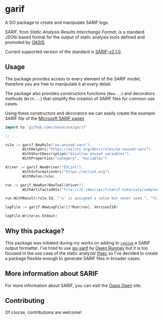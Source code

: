 # garif

A GO package to create and manipulate SARIF logs.

SARIF, from _Static Analysis Results Interchange Format_, is a standard JSON-based format for the output of static analysis tools defined and promoted by [OASIS](https://www.oasis-open.org/).

Current supported version of the standard is [SARIF-v2.1.0](https://docs.oasis-open.org/sarif/sarif/v2.1.0/csprd01/sarif-v2.1.0-csprd01.html
).

## Usage

The package provides access to every element of the SARIF model, therefore you are free to manipulate it at every detail.

The package also provides constructors functions (`New...`) and decorators methods (`With...`) that simplify the creation of SARIF files for common use cases.

Using these constructors and decorators we can easily create the example SARIF file of the [Microsoft SARIF pages](https://github.com/microsoft/sarif-tutorials/blob/master/docs/1-Introduction.md)


```go
import to `github.com/chavacava/garif`

// ...

rule := garif.NewRule("no-unused-vars").
		WithHelpUri("https://eslint.org/docs/rules/no-unused-vars").
		WithShortDescription("disallow unused variables").
		WithProperties("category", "Variables")

driver := garif.NewDriver("ESLint").
		WithInformationUri("https://eslint.org").
		WithRules(rule)

run := garif.NewRun(NewTool(driver)).
		WithArtifactsURIs("file:///C:/dev/sarif/sarif-tutorials/samples/Introduction/simple-example.js")

run.WithResult(rule.Id, "'x' is assigned a value but never used.", "file:///C:/dev/sarif/sarif-tutorials/samples/Introduction/simple-example.js", 1, 5)

logFile := garif.NewLogFile([]*Run{run}, Version210)

logFile.Write(os.Stdout)
```

## Why this package?
This package was initiated during my works on adding to [`revive`](https://github.com/mgechev/revive) a SARIF output formatter.
I've tried to use [go-sarif](https://github.com/owenrumney/go-sarif) by [Owen Rumney](https://github.com/owenrumney) but it is too focused in the use case of the static analyzer [tfsec](https://tfsec.dev) so I've decided to create a package flexible enough to generate SARIF files in broader cases.

## More information about SARIF
For more information about SARIF, you can visit the [Oasis Open](https://www.oasis-open.org/committees/tc_home.php?wg_abbrev=sarif) site.


## Contributing 
Of course, contributions are welcome!